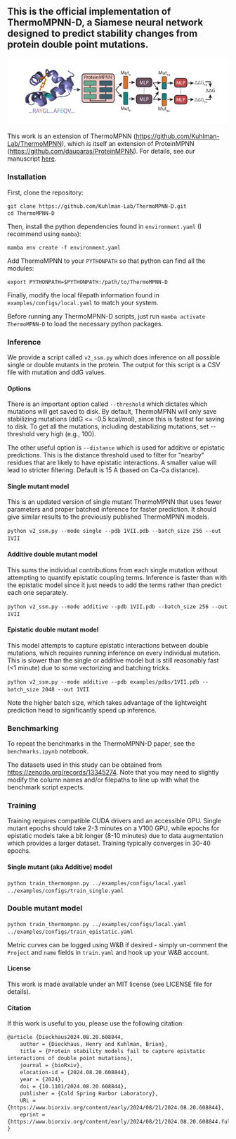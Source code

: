 ## This is the official implementation of ThermoMPNN-D, a Siamese neural network designed to predict stability changes from protein double point mutations.

![ThermoMPNN-D](./images/ThermoMPNN-D.svg)

This work is an extension of ThermoMPNN (https://github.com/Kuhlman-Lab/ThermoMPNN), which is itself an extension of ProteinMPNN (https://github.com/dauparas/ProteinMPNN). For details, see our manuscript [here](https://www.biorxiv.org/content/10.1101/2024.08.20.608844v1).


### Installation

First, clone the repository:
```
git clone https://github.com/Kuhlman-Lab/ThermoMPNN-D.git
cd ThermoMPNN-D
```


Then, install the python dependencies found in ```environment.yaml``` (I recommend using ```mamba```):
```
mamba env create -f environment.yaml
```

Add ThermoMPNN to your ```PYTHONPATH``` so that python can find all the modules: 
```
export PYTHONPATH=$PYTHONPATH:/path/to/ThermoMPNN-D
```

Finally, modify the local filepath information found in ```examples/configs/local.yaml``` to match your system.

Before running any ThermoMPNN-D scripts, just run ```mamba activate ThermoMPNN-D``` to load the necessary python packages.

### Inference

We provide a script called ```v2_ssm.py``` which does inference on all possible single or double mutants in the protein. The output for this script is a CSV file with mutation and ddG values.

#### Options

There is an important option called ```--threshold``` which dictates which mutations will get saved to disk. By default, ThermoMPNN will only save stabilizing mutations (ddG <= -0.5 kcal/mol), since this is fastest for saving to disk. To get all the mutations, including destabilizing mutations, set --threshold very high (e.g., 100).

The other useful option is ```--distance``` which is used for additive or epistatic predictions. This is the distance threshold used to filter for "nearby" residues that are likely to have epistatic interactions. A smaller value will lead to stricter filtering. Default is 15 A (based on Ca-Ca distance).

#### Single mutant model
This is an updated version of single mutant ThermoMPNN that uses fewer parameters and proper batched inference for faster prediction. It should give similar results to the previously published ThermoMPNN models.

```python v2_ssm.py --mode single --pdb 1VII.pdb --batch_size 256 --out 1VII```

#### Additive double mutant model
This sums the individual contributions from each single mutation without attempting to quantify epistatic coupling terms. Inference is faster than with the epistatic model since it just needs to add the terms rather than predict each one separately.

```python v2_ssm.py --mode additive --pdb 1VII.pdb --batch_size 256 --out 1VII```

#### Epistatic double mutant model
This model attempts to capture epistatic interactions between double mutations, which requires running inference on every individual mutation. This is slower than the single or additive model but is still reasonably fast (<1 minute) due to some vectorizing and batching tricks.

```python v2_ssm.py --mode additive --pdb examples/pdbs/1VII.pdb --batch_size 2048 --out 1VII```

Note the higher batch size, which takes advantage of the lightweight prediction head to significantly speed up inference.

### Benchmarking
To repeat the benchmarks in the ThermoMPNN-D paper, see the ```benchmarks.ipynb``` notebook. 

The datasets used in this study can be obtained from https://zenodo.org/records/13345274. Note that you may need to slightly modify the column names and/or filepaths to line up with what the benchmark script expects.

### Training

Training requires compatible CUDA drivers and an accessible GPU. Single mutant epochs should take 2-3 minutes on a V100 GPU, while epochs for epistatic models take a bit longer (8-10 minutes) due to data augmentation which provides a larger dataset. Training typically converges in 30-40 epochs. 

#### Single mutant (aka Additive) model

```python train_thermompnn.py ../examples/configs/local.yaml ../examples/configs/train_single.yaml```

### Double mutant model

```python train_thermompnn.py ../examples/configs/local.yaml ../examples/configs/train_epistatic.yaml```

Metric curves can be logged using W&B if desired - simply un-comment the ```Project``` and ```name``` fields in ```train.yaml``` and hook up your W&B account.

#### License

This work is made available under an MIT license (see LICENSE file for details).

#### Citation

If this work is useful to you, please use the following citation:
```
@article {Dieckhaus2024.08.20.608844,
	author = {Dieckhaus, Henry and Kuhlman, Brian},
	title = {Protein stability models fail to capture epistatic interactions of double point mutations},
    journal = {bioRxiv},
	elocation-id = {2024.08.20.608844},
	year = {2024},
	doi = {10.1101/2024.08.20.608844},
	publisher = {Cold Spring Harbor Laboratory},
	URL = {https://www.biorxiv.org/content/early/2024/08/21/2024.08.20.608844},
	eprint = {https://www.biorxiv.org/content/early/2024/08/21/2024.08.20.608844.full.pdf},
}
```
